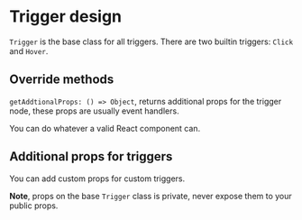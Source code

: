 # Trigger design

`Trigger` is the base class for all triggers. There are two builtin triggers: `Click` and `Hover`.

## Override methods

`getAddtionalProps: () => Object`, returns additional props for the trigger node, these props are usually
event handlers.

You can do whatever a valid React component can.

## Additional props for triggers

You can add custom props for custom triggers.

**Note**, props on the base `Trigger` class is private, never expose them to your public props.
